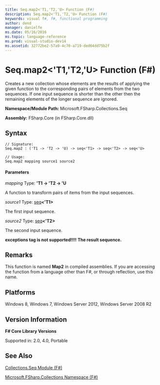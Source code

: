 ```yaml
---
title: Seq.map2<'T1,'T2,'U> Function (F#)
description: Seq.map2<'T1,'T2,'U> Function (F#)
keywords: visual f#, f#, functional programming
author: dend
manager: danielfe
ms.date: 05/16/2016
ms.topic: language-reference
ms.prod: visual-studio-dev14
ms.assetid: 32772be2-57a9-4c70-a719-ded64dd75b2f 
---
```


# Seq.map2<'T1,'T2,'U> Function (F#)

Creates a new collection whose elements are the results of applying the given function to the corresponding pairs of elements from the two sequences. If one input sequence is shorter than the other then the remaining elements of the longer sequence are ignored.

**Namespace/Module Path:** Microsoft.FSharp.Collections.Seq

**Assembly:** FSharp.Core (in FSharp.Core.dll)


## Syntax

```
// Signature:
Seq.map2 : ('T1 -> 'T2 -> 'U) -> seq<'T1> -> seq<'T2> -> seq<'U>

// Usage:
Seq.map2 mapping source1 source2
```

#### Parameters
*mapping*
Type: **'T1 -&gt; 'T2 -&gt; 'U**


A function to transform pairs of items from the input sequences.


*source1*
Type: [seq](https://msdn.microsoft.com/library/2f0c87c6-8a0d-4d33-92a6-10d1d037ce75)**&lt;'T1&gt;**


The first input sequence.


*source2*
Type: [seq](https://msdn.microsoft.com/library/2f0c87c6-8a0d-4d33-92a6-10d1d037ce75)**&lt;'T2&gt;**


The second input sequence.



**exceptions tag is not supported!!!!**
**The result sequence.**
## Remarks
This function is named **Map2** in compiled assemblies. If you are accessing the function from a language other than F#, or through reflection, use this name.


## Platforms
Windows 8, Windows 7, Windows Server 2012, Windows Server 2008 R2


## Version Information
**F# Core Library Versions**

Supported in: 2.0, 4.0, Portable




## See Also
[Collections.Seq Module &#40;F&#35;&#41;](Collections.Seq-Module-%5BFSharp%5D.md)

[Microsoft.FSharp.Collections Namespace &#40;F&#35;&#41;](Microsoft.FSharp.Collections-Namespace-%5BFSharp%5D.md)

